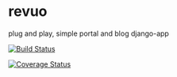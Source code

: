 revuo
=====

plug and play, simple portal and blog django-app

[![Build Status](https://travis-ci.org/Lasanha/revuo.png?branch=master)](https://travis-ci.org/Lasanha/revuo)

[![Coverage Status](https://coveralls.io/repos/Lasanha/revuo/badge.png)](https://coveralls.io/r/Lasanha/revuo)
